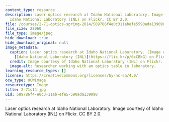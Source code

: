 ```yaml
---
content_type: resource
description: Laser optics research at Idaho National Laboratory. Image courtesy of
  Idaho National Laboratory (INL) on Flickr. CC BY 2.0.
file: /courses/2-71-optics-spring-2014/589786f4e0c311abefe5590ada139090_2-71s14.jpg
file_size: 28060
file_type: image/jpeg
hide_download: true
hide_download_original: null
image_metadata:
  caption: Laser optics research at Idaho National Laboratory. (Image courtesy of
    [Idaho National Laboratory (INL)](https://flic.kr/p/6xCBkG) on Flickr. CC BY 2.0.)
  credit: Image courtesy of Idaho National Laboratory (INL) on Flickr. CC BY 2.0.
  image-alt: Researcher working with an optics table in laboratory.
learning_resource_types: []
license: https://creativecommons.org/licenses/by-nc-sa/4.0/
ocw_type: OCWImage
resourcetype: Image
title: 2-71s14.jpg
uid: 589786f4-e0c3-11ab-efe5-590ada139090
---
```

Laser optics research at Idaho National Laboratory. Image courtesy of Idaho National Laboratory (INL) on Flickr. CC BY 2.0.